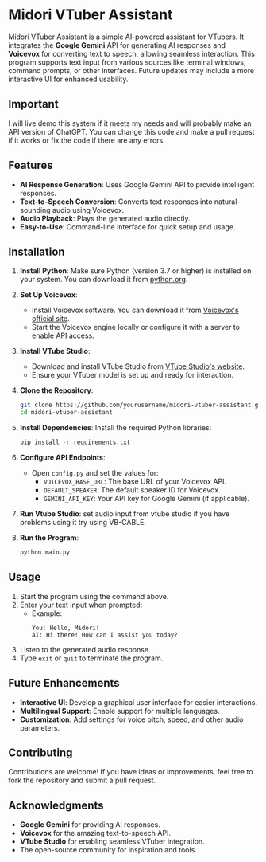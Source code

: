 # Midori VTuber Assistant

Midori VTuber Assistant is a simple AI-powered assistant for VTubers. It integrates the **Google Gemini** API for generating AI responses and **Voicevox** for converting text to speech, allowing seamless interaction. This program supports text input from various sources like terminal windows, command prompts, or other interfaces. Future updates may include a more interactive UI for enhanced usability.

## Important
I will live demo this system if it meets my needs and will probably make an API version of ChatGPT.
You can change this code and make a pull request if it works or fix the code if there are any errors.

## Features
- **AI Response Generation**: Uses Google Gemini API to provide intelligent responses.
- **Text-to-Speech Conversion**: Converts text responses into natural-sounding audio using Voicevox.
- **Audio Playback**: Plays the generated audio directly.
- **Easy-to-Use**: Command-line interface for quick setup and usage.

## Installation

1. **Install Python**:
   Make sure Python (version 3.7 or higher) is installed on your system. You can download it from [python.org](https://www.python.org/).

2. **Set Up Voicevox**:
   - Install Voicevox software. You can download it from [Voicevox's official site](https://voicevox.hiroshiba.jp/).
   - Start the Voicevox engine locally or configure it with a server to enable API access.

3. **Install VTube Studio**:
   - Download and install VTube Studio from [VTube Studio's website](https://vtubestudio.com/).
   - Ensure your VTuber model is set up and ready for interaction.

4. **Clone the Repository**:
   ```bash
   git clone https://github.com/yourusername/midori-vtuber-assistant.git
   cd midori-vtuber-assistant
   ```

5. **Install Dependencies**:
   Install the required Python libraries:
   ```bash
   pip install -r requirements.txt
   ```

6. **Configure API Endpoints**:
   - Open `config.py` and set the values for:
     - `VOICEVOX_BASE_URL`: The base URL of your Voicevox API.
     - `DEFAULT_SPEAKER`: The default speaker ID for Voicevox.
     - `GEMINI_API_KEY`: Your API key for Google Gemini (if applicable).
       
8. **Run Vtube Studio**:
   set audio input from vtube studio if you have problems using it try using VB-CABLE.
   
7. **Run the Program**:
   ```bash
   python main.py
   ```

## Usage

1. Start the program using the command above.
2. Enter your text input when prompted:
   - Example:
     ```
     You: Hello, Midori!
     AI: Hi there! How can I assist you today?
     ```
3. Listen to the generated audio response.
4. Type `exit` or `quit` to terminate the program.

## Future Enhancements
- **Interactive UI**: Develop a graphical user interface for easier interactions.
- **Multilingual Support**: Enable support for multiple languages.
- **Customization**: Add settings for voice pitch, speed, and other audio parameters.

## Contributing
Contributions are welcome! If you have ideas or improvements, feel free to fork the repository and submit a pull request.

## Acknowledgments
- **Google Gemini** for providing AI responses.
- **Voicevox** for the amazing text-to-speech API.
- **VTube Studio** for enabling seamless VTuber integration.
- The open-source community for inspiration and tools.

